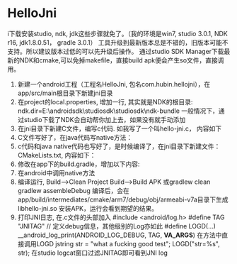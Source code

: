 # HelloJni
i下载安装studio, ndk, jdk这些步骤就免了。（我的环境是win7, studio 3.0.1, NDK r16, jdk1.8.0.51， gradle 3.0.1）
工具升级到最新版本总是不错的，旧版本可能不支持。所以建议版本过低的可以先升级后操作。
通过studio SDK Manager下载最新的NDK和cmake,可以免掉makefile，直接build apk便会产生so文件，直接调用。

1. 新建一个android工程（工程名HelloJni, 包名com.hubin.hellojni），在app/src/main根目录下新建jni目录
2. 在project的local.properties, 增加一行, 其实就是NDK的根目录:
   ndk.dir=E\:\\androidsdk\\studiosdk\\studiosdk\\ndk-bundle
   一般情况下，通过studio下载了NDK会自动帮你加上去，如果没有就手动添加
3. 在jni目录下新建C文件，编写c代码. 如我写了一个叫hello-jni.c， 内容如下
4. C文件写好了，在java代码写native方法：
5. c代码和java native代码也写好了，是时候编译了，在jni目录下新建文件：CMakeLists.txt, 内容如下：
6. 修改在app下的build.gradle，增加以下内容:
7. 在android中调用native方法
8. 编译运行, Build-->Clean Project
                      Build-->Build APK
   或gradlew clean
       gradlew assembleDebug 
  编译后，会在app/build/intermediates/cmake/arm7/debug/obj/armeabi-v7a目录下生成libhello-jni.so
  安装APK，运行会看到期望的结果。
9. 打印JNI日志, 在.c文件的头部加入
   #include  <android/log.h>
   #define  TAG    "JNITAG"
   // 定义debug信息，其他级别的Log亦如此
   #define LOGD(...) __android_log_print(ANDROID_LOG_DEBUG, TAG, __VA_ARGS__)
   在方法中直接调用LOGD
   jstring str = "what a fucking good test";
   LOGD("str=%s", str);
   在studio logcat窗口过滤JNITAG即可看到JNI log

